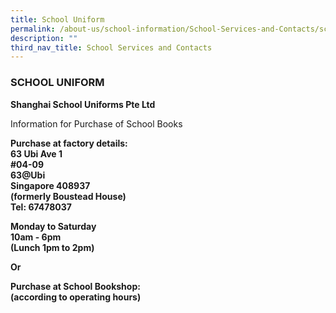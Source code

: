 ```yaml
---
title: School Uniform
permalink: /about-us/school-information/School-Services-and-Contacts/school-uniform/
description: ""
third_nav_title: School Services and Contacts
---
```

### SCHOOL UNIFORM

**Shanghai School Uniforms Pte Ltd**&nbsp;

Information for Purchase of School Books<b>
	
Purchase at factory details: <br>
63 Ubi Ave 1 <br>
#04-09 <br>
63@Ubi <br>
Singapore 408937 <br>
(formerly Boustead House) <br>
Tel:&nbsp;67478037   

Monday to Saturday <br>
10am - 6pm <br>
(Lunch 1pm to 2pm)

Or  
  
Purchase at School Bookshop: <br>
(according to operating hours)</b>